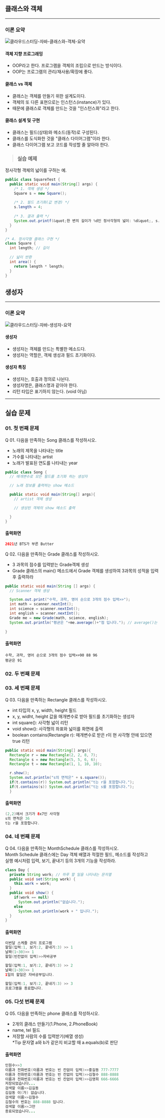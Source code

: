 ## 클래스와 객체
---
### 이론 요약
![클라우드스터딩-자바-클래스와-객체-요약](https://i.imgur.com/zi6B90d.png)  
  
#### 객체 지향 프로그래밍
- OOP라고 한다. 프로그램을 객체의 조립으로 만드는 방식이다.
- OOP는 프로그램의 관리/재사용/확장에 좋다.

#### 클래스 vs 객체
- 클래스는 객체를 만들기 위한 설계도이다.
- 객체의 또 다른 표현으로는 인스턴스(instance)가 있다.
- 때문에 클래스로 객체를 만드는 것을 &quot;인스턴스화&quot;라고 한다.

#### 클래스 설계 및 구현
- 클래스는 필드(상태)와 메소드(동작)로 구성된다.
- 클래스를 도식화한 것을 &quot;클래스 다이어그램&quot;이라 한다.
- 클래스 다이어그램 보고 코드를 작성할 줄 알아야 한다.
  
>### 실습 예제
  정사각형 객체의 넓이를 구하는 예.
``` java
public class SquareTest {
  public static void main(String[] args) {
    /* 1. 객체 생성 */
    Square s = new Square();
    
    /* 2. 필드 초기화(값 변경) */
    s.length = 4;
    
    /* 3. 결과 출력 */
    System.out.printf(&quot;한 변의 길이가 %d인 정사각형의 넓이: %d&quot;, s.length, s.area());
  }
}

/* 4. 정사각형 클래스 구현 */
class Square {
  int length; // 길이
  
  // 넓이 반환
  int area() {
    return length * length;
  }
}

```
                        
## 생성자
---  
### 이론 요약  
  ![클라우드스터딩-자바-생성자-요약](https://i.imgur.com/pMmmkPn.png)

#### 생성자
- 생성자는 객체를 만드는 특별한 메소드다.
- 생성자는 역할은, 객체 생성과 필드 초기화이다.

#### 생성자 특징
- 생성자는, 호출과 정의로 나뉜다.
- 생성자명은, 클래스명과 같아야 한다.
- 리턴 타입은 표기하지 않는다. (void 아님)

---
  
    
## 실습 문제    
### 01. 첫 번째 문제
Q 01. 다음을 만족하는 Song 클래스를 작성하시오.
- 노래의 제목을 나타내는 title
- 가수를 나타내는 artist
- 노래가 발표된 연도를 나타내는 year

```java
public class Song {
  // 매개변수로 모든 필드를 초기화 하는 생성자

  // 노래 정보를 출력하는 show 메소드

  public static void main(String[] args){
    // artist 객체 생성

    // 생성된 객체의 show 메소드 출력

  }
}
```  
#### 출력화면
 ``` java
 2021년 BTS가 부른 Butter
 ```
 
Q 02. 다음을 만족하는 Grade 클래스를 작성하시오.
-  3 과목의 점수를 입력받는 Grade객체 생성
- Grade 클래스의 main() 메소드에서 Grade 객체를 생성하여 3과목의 성적을 입력 후 출력하라
```java
public static void main(String [] args) {
  // Scanner 객체 생성

  System.out.print("수학, 과학, 영어 순으로 3개의 점수 입력>>");
  int math = scanner.nextInt();
  int science = scanner.nextInt();
  int english = scanner.nextInt();
  Grade me = new Grade(math, science, english);
  System.out.println("평균은 "+me.average()+"점 입니다."); // average()는 평균을 계산하여 리턴
  
}
```
#### 출력화면
```
수학, 과학, 영어 순으로 3개의 점수 입력>>90 88 96
평균은 91
```
  
### 02. 두 번째 문제


### 03. 세 번째 문제
  Q 03. 다음을 만족하는 Rectangle 클래스를 작성하시오.
  - int 타입의 x, y, width, height 필드
  - x, y, widht, height 값을 매개변수로 받아 필드를 초기화하는 생성자
  - int square(): 사각형 넓이 리턴
  - void show(): 사각형의 좌표와 넓이를 화면에 출력
  - boolean contains(Rectangle r): 매개변수로 받은 r이 현 사각형 안에 있으면 true 리턴
  
  ```java
  public static void main(String[] args){
    Rectangle r = new Rectangle(2, 2, 8, 7);
    Rectangle s = new Rectangle(5, 5, 6, 6);
    Rectangle t = new Rectangle(1, 1, 10, 10);

    r.show();
    System.out.println("s의 면적은" + s.square());
    if(t.contains(r)) System.out.println("t는 r을 포함합니다.");
    if(t.contains(s)) System.out.println("t는 s를 포함합니다.");
    }
  ```  

#### 출력화면
 ``` java
(2,2)에서 크기가 8x7인 사각형
s의 면적은 36
t는 r을 포함합니다.
 ```
  
    
    
### 04. 네 번째 문제
  Q 04. 다음을 만족하는 MonthSchedule 클래스를 작성하시오.  
  Month Schedule 클래스에는 Day 객체 배열과 적절한 필드, 메소드를 작성하고  
  실행 예시처럼 입력, 보기, 끝내기 등의 3개의 기능을 작성하라.  

  ```java
  class Day {
    private String work; // 하루 할 일을 나타내는 문자열
    public void set(String work) {
      this.work = work;
    }
    public void show() {
      if(work == null)
        System.out.println("없습니다.");
      else
        System.out.println(work + " 입니다.");
    }
  }
  ```
#### 출력화면
 ``` java
이번달 스케줄 관리 프로그램
할일(입력:1, 보기:2, 끝내기:3) >> 1
날짜(1~30)>> 1
할일(빈칸없이 입력)>>자바공부

할일(입력:1, 보기:2, 끝내기:3) >> 2
날짜(1~30)>> 1
1일의 할일은 자바공부입니다.

할일(입력:1, 보기:2, 끝내기:3) >> 3
프로그램을 종료합니다.
 ```
  

### 05. 다섯 번째 문제
  Q 05. 다음을 만족하는 phone 클래스를 작성하시오. 
  - 2개의 클래스 만들기(1.Phone, 2.PhoneBook)
  - name, tel 필드
  - 저장할 사람의 수를 입력받기(배열 생성)  
  *Tip 문자열 a와 b가 같은지 비교할 때 a.equals(b)로 판단

#### 출력화면
 ``` java
인원수>>3
이름과 전화번호(이름과 번호는 빈 칸없이 입력)>>홍길동 777-7777
이름과 전화번호(이름과 번호는 빈 칸없이 입력)>>김철수 888-8888
이름과 전화번호(이름과 번호는 빈 칸없이 입력)>>김영희 666-6666
저장되었습니다...
검색할 이름>>김길동
김길동 이(가) 없습니다.
검색할 이름>>김철수
김철수의 번호는 888-8888 입니다.
검색할 이름>>그만
종료되었습니다...
 ```



